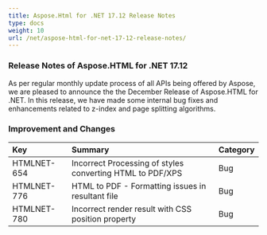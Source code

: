```yaml
---
title: Aspose.Html for .NET 17.12 Release Notes
type: docs
weight: 10
url: /net/aspose-html-for-net-17-12-release-notes/
---
```


### **Release Notes of Aspose.HTML for .NET 17.12**
As per regular monthly update process of all APIs being offered by Aspose, we are pleased to announce the the December Release of Aspose.HTML for .NET. In this release, we have made some internal bug fixes and enhancements related to z-index and page splitting algorithms.
### **Improvement and Changes**

|**Key**|**Summary**|**Category**|
| :- | :- | :- |
|HTMLNET-654|Incorrect Processing of styles converting HTML to PDF/XPS|Bug|
|HTMLNET-776|HTML to PDF - Formatting issues in resultant file|Bug|
|HTMLNET-780|Incorrect render result with CSS position property|Bug|


